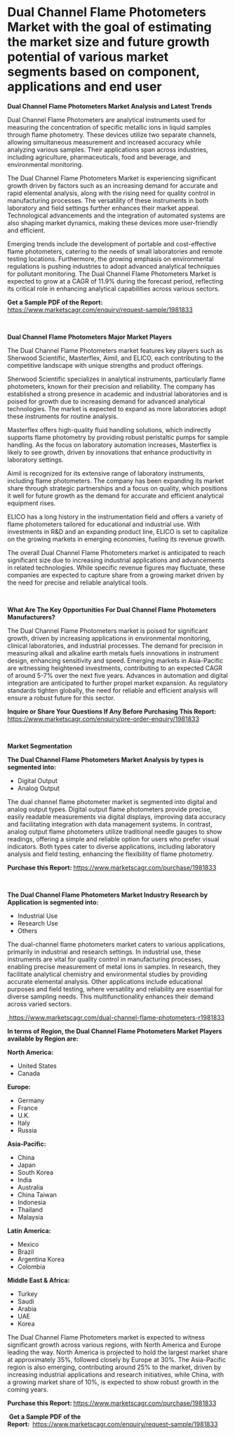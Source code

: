 <p><h1>Dual Channel Flame Photometers Market with the goal of estimating the market size and future growth potential of various market segments based on component, applications and end user</h1></p><p><strong>Dual Channel Flame Photometers Market Analysis and Latest Trends</strong></p>
<p><p>Dual Channel Flame Photometers are analytical instruments used for measuring the concentration of specific metallic ions in liquid samples through flame photometry. These devices utilize two separate channels, allowing simultaneous measurement and increased accuracy while analyzing various samples. Their applications span across industries, including agriculture, pharmaceuticals, food and beverage, and environmental monitoring.</p><p>The Dual Channel Flame Photometers Market is experiencing significant growth driven by factors such as an increasing demand for accurate and rapid elemental analysis, along with the rising need for quality control in manufacturing processes. The versatility of these instruments in both laboratory and field settings further enhances their market appeal. Technological advancements and the integration of automated systems are also shaping market dynamics, making these devices more user-friendly and efficient.</p><p>Emerging trends include the development of portable and cost-effective flame photometers, catering to the needs of small laboratories and remote testing locations. Furthermore, the growing emphasis on environmental regulations is pushing industries to adopt advanced analytical techniques for pollutant monitoring. The Dual Channel Flame Photometers Market is expected to grow at a CAGR of 11.9% during the forecast period, reflecting its critical role in enhancing analytical capabilities across various sectors.</p></p>
<p><strong>Get a Sample PDF of the Report:&nbsp;</strong> <a href="https://www.marketscagr.com/enquiry/request-sample/1981833?utm_campaign=3215&utm_medium=2&utm_source=Github&utm_content=ia&utm_term=12042025&utm_id=dual-channel-flame-photometers">https://www.marketscagr.com/enquiry/request-sample/1981833</a></p>
<p>&nbsp;</p>
<p><strong>Dual Channel Flame Photometers Major Market Players</strong></p>
<p><p>The Dual Channel Flame Photometers market features key players such as Sherwood Scientific, Masterflex, Aimil, and ELICO, each contributing to the competitive landscape with unique strengths and product offerings. </p><p>Sherwood Scientific specializes in analytical instruments, particularly flame photometers, known for their precision and reliability. The company has established a strong presence in academic and industrial laboratories and is poised for growth due to increasing demand for advanced analytical technologies. The market is expected to expand as more laboratories adopt these instruments for routine analysis.</p><p>Masterflex offers high-quality fluid handling solutions, which indirectly supports flame photometry by providing robust peristaltic pumps for sample handling. As the focus on laboratory automation increases, Masterflex is likely to see growth, driven by innovations that enhance productivity in laboratory settings.</p><p>Aimil is recognized for its extensive range of laboratory instruments, including flame photometers. The company has been expanding its market share through strategic partnerships and a focus on quality, which positions it well for future growth as the demand for accurate and efficient analytical equipment rises.</p><p>ELICO has a long history in the instrumentation field and offers a variety of flame photometers tailored for educational and industrial use. With investments in R&D and an expanding product line, ELICO is set to capitalize on the growing markets in emerging economies, fueling its revenue growth.</p><p>The overall Dual Channel Flame Photometers market is anticipated to reach significant size due to increasing industrial applications and advancements in related technologies. While specific revenue figures may fluctuate, these companies are expected to capture share from a growing market driven by the need for precise and reliable analytical tools.</p></p>
<p>&nbsp;</p>
<p><strong>What Are The Key Opportunities For Dual Channel Flame Photometers Manufacturers?</strong></p>
<p><p>The Dual Channel Flame Photometers market is poised for significant growth, driven by increasing applications in environmental monitoring, clinical laboratories, and industrial processes. The demand for precision in measuring alkali and alkaline earth metals fuels innovations in instrument design, enhancing sensitivity and speed. Emerging markets in Asia-Pacific are witnessing heightened investments, contributing to an expected CAGR of around 5-7% over the next five years. Advances in automation and digital integration are anticipated to further propel market expansion. As regulatory standards tighten globally, the need for reliable and efficient analysis will ensure a robust future for this sector.</p></p>
<p><strong>Inquire or Share Your Questions If Any Before Purchasing This Report:</strong> <a href="https://www.marketscagr.com/enquiry/pre-order-enquiry/1981833?utm_campaign=3215&utm_medium=2&utm_source=Github&utm_content=ia&utm_term=12042025&utm_id=dual-channel-flame-photometers">https://www.marketscagr.com/enquiry/pre-order-enquiry/1981833</a></p>
<p>&nbsp;</p>
<p><strong>Market Segmentation</strong></p>
<p><strong>The Dual Channel Flame Photometers Market Analysis by types is segmented into:</strong></p>
<p><ul><li>Digital Output</li><li>Analog Output</li></ul></p>
<p><p>The dual channel flame photometer market is segmented into digital and analog output types. Digital output flame photometers provide precise, easily readable measurements via digital displays, improving data accuracy and facilitating integration with data management systems. In contrast, analog output flame photometers utilize traditional needle gauges to show readings, offering a simple and reliable option for users who prefer visual indicators. Both types cater to diverse applications, including laboratory analysis and field testing, enhancing the flexibility of flame photometry.</p></p>
<p><strong>Purchase this Report:&nbsp;</strong><a href="https://www.marketscagr.com/purchase/1981833?utm_campaign=3215&utm_medium=2&utm_source=Github&utm_content=ia&utm_term=12042025&utm_id=dual-channel-flame-photometers">https://www.marketscagr.com/purchase/1981833</a></p>
<p>&nbsp;</p>
<p><strong>The Dual Channel Flame Photometers Market Industry Research by Application is segmented into:</strong></p>
<p><ul><li>Industrial Use</li><li>Research Use</li><li>Others</li></ul></p>
<p><p>The dual-channel flame photometers market caters to various applications, primarily in industrial and research settings. In industrial use, these instruments are vital for quality control in manufacturing processes, enabling precise measurement of metal ions in samples. In research, they facilitate analytical chemistry and environmental studies by providing accurate elemental analysis. Other applications include educational purposes and field testing, where versatility and reliability are essential for diverse sampling needs. This multifunctionality enhances their demand across varied sectors.</p></p>
<p><a href="https://www.marketscagr.com/dual-channel-flame-photometers-r1981833?utm_campaign=3215&utm_medium=2&utm_source=Github&utm_content=ia&utm_term=12042025&utm_id=dual-channel-flame-photometers">&nbsp;https://www.marketscagr.com/dual-channel-flame-photometers-r1981833</a></p>
<p><strong>In terms of Region, the Dual Channel Flame Photometers Market Players available by Region are:</strong></p>
<p>
    <p> <strong> North America: </strong>
        <ul>
            <li>United States</li>
            <li>Canada</li>
        </ul>
        </p> 
    <p> <strong> Europe: </strong>
        <ul>
            <li>Germany</li>
            <li>France</li>
            <li>U.K.</li>
            <li>Italy</li>
            <li>Russia</li>
        </ul>
        </p> 
    <p> <strong> Asia-Pacific: </strong>
        <ul>
            <li>China</li>
            <li>Japan</li>
            <li>South Korea</li>
            <li>India</li>
            <li>Australia</li>
            <li>China Taiwan</li>
            <li>Indonesia</li>
            <li>Thailand</li>
            <li>Malaysia</li>
        </ul>
        </p> 
    <p> <strong> Latin America: </strong>
        <ul>
            <li>Mexico</li>
            <li>Brazil</li>
            <li>Argentina Korea</li>
            <li>Colombia</li>
        </ul>
        </p> 
    <p> <strong> Middle East & Africa: </strong>
        <ul>
            <li>Turkey</li>
            <li>Saudi</li>
            <li>Arabia</li>
            <li>UAE</li>
            <li>Korea</li>
        </ul>
    </p>
    </p>
<p><p>The Dual Channel Flame Photometers market is expected to witness significant growth across various regions, with North America and Europe leading the way. North America is projected to hold the largest market share at approximately 35%, followed closely by Europe at 30%. The Asia-Pacific region is also emerging, contributing around 25% to the market, driven by increasing industrial applications and research initiatives, while China, with a growing market share of 10%, is expected to show robust growth in the coming years.</p></p>
<p><strong>Purchase this Report: </strong><a href="https://www.marketscagr.com/purchase/1981833?utm_campaign=3215&utm_medium=2&utm_source=Github&utm_content=ia&utm_term=12042025&utm_id=dual-channel-flame-photometers">https://www.marketscagr.com/purchase/1981833</a></p>
<p>&nbsp;<strong>Get a Sample PDF of the Report:&nbsp;&nbsp;</strong><a href="https://www.marketscagr.com/enquiry/request-sample/1981833?utm_campaign=3215&utm_medium=2&utm_source=Github&utm_content=ia&utm_term=12042025&utm_id=dual-channel-flame-photometers">https://www.marketscagr.com/enquiry/request-sample/1981833</a></p>
<p><strong></strong></p>
<p><p></p><p></p><p></p></p>